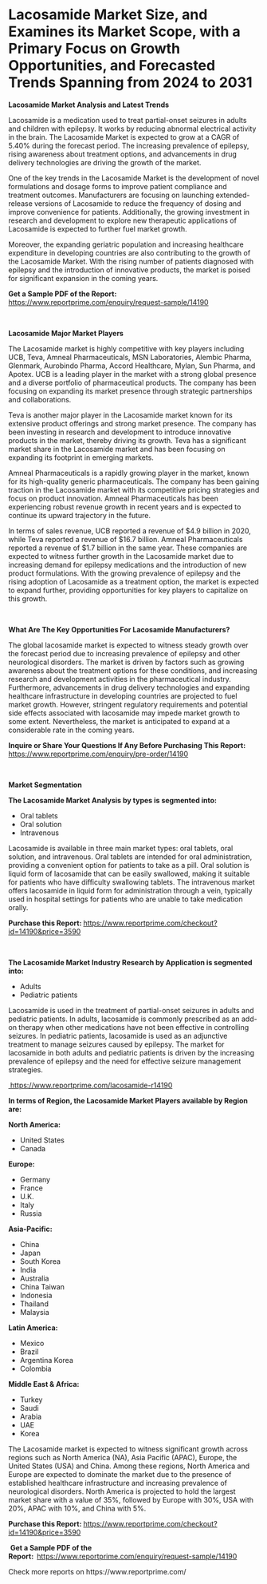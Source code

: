 <p><h1>Lacosamide Market Size, and Examines its Market Scope, with a Primary Focus on Growth Opportunities, and Forecasted Trends Spanning from 2024 to 2031</h1></p><p><strong>Lacosamide Market Analysis and Latest Trends</strong></p>
<p><p>Lacosamide is a medication used to treat partial-onset seizures in adults and children with epilepsy. It works by reducing abnormal electrical activity in the brain. The Lacosamide Market is expected to grow at a CAGR of 5.40% during the forecast period. The increasing prevalence of epilepsy, rising awareness about treatment options, and advancements in drug delivery technologies are driving the growth of the market.</p><p>One of the key trends in the Lacosamide Market is the development of novel formulations and dosage forms to improve patient compliance and treatment outcomes. Manufacturers are focusing on launching extended-release versions of Lacosamide to reduce the frequency of dosing and improve convenience for patients. Additionally, the growing investment in research and development to explore new therapeutic applications of Lacosamide is expected to further fuel market growth.</p><p>Moreover, the expanding geriatric population and increasing healthcare expenditure in developing countries are also contributing to the growth of the Lacosamide Market. With the rising number of patients diagnosed with epilepsy and the introduction of innovative products, the market is poised for significant expansion in the coming years.</p></p>
<p><strong>Get a Sample PDF of the Report:&nbsp;</strong> <a href="https://www.reportprime.com/enquiry/request-sample/14190">https://www.reportprime.com/enquiry/request-sample/14190</a></p>
<p>&nbsp;</p>
<p><strong>Lacosamide Major Market Players</strong></p>
<p><p>The Lacosamide market is highly competitive with key players including UCB, Teva, Amneal Pharmaceuticals, MSN Laboratories, Alembic Pharma, Glenmark, Aurobindo Pharma, Accord Healthcare, Mylan, Sun Pharma, and Apotex. UCB is a leading player in the market with a strong global presence and a diverse portfolio of pharmaceutical products. The company has been focusing on expanding its market presence through strategic partnerships and collaborations.</p><p>Teva is another major player in the Lacosamide market known for its extensive product offerings and strong market presence. The company has been investing in research and development to introduce innovative products in the market, thereby driving its growth. Teva has a significant market share in the Lacosamide market and has been focusing on expanding its footprint in emerging markets.</p><p>Amneal Pharmaceuticals is a rapidly growing player in the market, known for its high-quality generic pharmaceuticals. The company has been gaining traction in the Lacosamide market with its competitive pricing strategies and focus on product innovation. Amneal Pharmaceuticals has been experiencing robust revenue growth in recent years and is expected to continue its upward trajectory in the future.</p><p>In terms of sales revenue, UCB reported a revenue of $4.9 billion in 2020, while Teva reported a revenue of $16.7 billion. Amneal Pharmaceuticals reported a revenue of $1.7 billion in the same year. These companies are expected to witness further growth in the Lacosamide market due to increasing demand for epilepsy medications and the introduction of new product formulations. With the growing prevalence of epilepsy and the rising adoption of Lacosamide as a treatment option, the market is expected to expand further, providing opportunities for key players to capitalize on this growth.</p></p>
<p>&nbsp;</p>
<p><strong>What Are The Key Opportunities For Lacosamide Manufacturers?</strong></p>
<p><p>The global lacosamide market is expected to witness steady growth over the forecast period due to increasing prevalence of epilepsy and other neurological disorders. The market is driven by factors such as growing awareness about the treatment options for these conditions, and increasing research and development activities in the pharmaceutical industry. Furthermore, advancements in drug delivery technologies and expanding healthcare infrastructure in developing countries are projected to fuel market growth. However, stringent regulatory requirements and potential side effects associated with lacosamide may impede market growth to some extent. Nevertheless, the market is anticipated to expand at a considerable rate in the coming years.</p></p>
<p><strong>Inquire or Share Your Questions If Any Before Purchasing This Report:</strong> <a href="https://www.reportprime.com/enquiry/pre-order/14190">https://www.reportprime.com/enquiry/pre-order/14190</a></p>
<p>&nbsp;</p>
<p><strong>Market Segmentation</strong></p>
<p><strong>The Lacosamide Market Analysis by types is segmented into:</strong></p>
<p><ul><li>Oral tablets</li><li>Oral solution</li><li>Intravenous</li></ul></p>
<p><p>Lacosamide is available in three main market types: oral tablets, oral solution, and intravenous. Oral tablets are intended for oral administration, providing a convenient option for patients to take as a pill. Oral solution is liquid form of lacosamide that can be easily swallowed, making it suitable for patients who have difficulty swallowing tablets. The intravenous market offers lacosamide in liquid form for administration through a vein, typically used in hospital settings for patients who are unable to take medication orally.</p></p>
<p><strong>Purchase this Report:&nbsp;</strong><a href="https://www.reportprime.com/checkout?id=14190&price=3590">https://www.reportprime.com/checkout?id=14190&price=3590</a></p>
<p>&nbsp;</p>
<p><strong>The Lacosamide Market Industry Research by Application is segmented into:</strong></p>
<p><ul><li>Adults</li><li>Pediatric patients</li></ul></p>
<p><p>Lacosamide is used in the treatment of partial-onset seizures in adults and pediatric patients. In adults, lacosamide is commonly prescribed as an add-on therapy when other medications have not been effective in controlling seizures. In pediatric patients, lacosamide is used as an adjunctive treatment to manage seizures caused by epilepsy. The market for lacosamide in both adults and pediatric patients is driven by the increasing prevalence of epilepsy and the need for effective seizure management strategies.</p></p>
<p><a href="https://www.reportprime.com/lacosamide-r14190">&nbsp;https://www.reportprime.com/lacosamide-r14190</a></p>
<p><strong>In terms of Region, the Lacosamide Market Players available by Region are:</strong></p>
<p>
    <p> <strong> North America: </strong>
        <ul>
            <li>United States</li>
            <li>Canada</li>
        </ul>
        </p> 
    <p> <strong> Europe: </strong>
        <ul>
            <li>Germany</li>
            <li>France</li>
            <li>U.K.</li>
            <li>Italy</li>
            <li>Russia</li>
        </ul>
        </p> 
    <p> <strong> Asia-Pacific: </strong>
        <ul>
            <li>China</li>
            <li>Japan</li>
            <li>South Korea</li>
            <li>India</li>
            <li>Australia</li>
            <li>China Taiwan</li>
            <li>Indonesia</li>
            <li>Thailand</li>
            <li>Malaysia</li>
        </ul>
        </p> 
    <p> <strong> Latin America: </strong>
        <ul>
            <li>Mexico</li>
            <li>Brazil</li>
            <li>Argentina Korea</li>
            <li>Colombia</li>
        </ul>
        </p> 
    <p> <strong> Middle East & Africa: </strong>
        <ul>
            <li>Turkey</li>
            <li>Saudi</li>
            <li>Arabia</li>
            <li>UAE</li>
            <li>Korea</li>
        </ul>
    </p>
    </p>
<p><p>The Lacosamide market is expected to witness significant growth across regions such as North America (NA), Asia Pacific (APAC), Europe, the United States (USA) and China. Among these regions, North America and Europe are expected to dominate the market due to the presence of established healthcare infrastructure and increasing prevalence of neurological disorders. North America is projected to hold the largest market share with a value of 35%, followed by Europe with 30%, USA with 20%, APAC with 10%, and China with 5%.</p></p>
<p><strong>Purchase this Report: </strong><a href="https://www.reportprime.com/checkout?id=14190&price=3590">https://www.reportprime.com/checkout?id=14190&price=3590</a></p>
<p>&nbsp;<strong>Get a Sample PDF of the Report:&nbsp;&nbsp;</strong><a href="https://www.reportprime.com/enquiry/request-sample/14190">https://www.reportprime.com/enquiry/request-sample/14190</a></p>
<p><strong></strong></p>
<p>Check more reports on https://www.reportprime.com/</p>